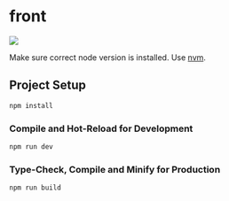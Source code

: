 # front

 ![](https://img.shields.io/badge/node-v18.3.0-blue)

 Make sure correct node version is installed.
 Use [nvm](https://www.linode.com/docs/guides/how-to-install-use-node-version-manager-nvm/).

## Project Setup

```sh
npm install
```

### Compile and Hot-Reload for Development

```sh
npm run dev
```

### Type-Check, Compile and Minify for Production

```sh
npm run build
```
